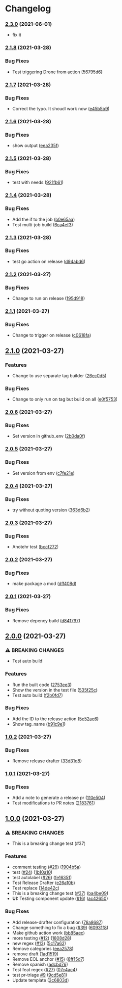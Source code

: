 # Changelog

### [2.3.0](https://www.github.com/tjdavis3/testrepo/compare/v2.1.8...v2.3.0) (2021-06-01)

* fix it


### [2.1.8](https://www.github.com/tjdavis3/testrepo/compare/v2.1.7...v2.1.8) (2021-03-28)


### Bug Fixes

* Test triggering Drone from action ([56795d6](https://www.github.com/tjdavis3/testrepo/commit/56795d63c549c58d7c21a98c62240710d9b5935e))

### [2.1.7](https://www.github.com/tjdavis3/testrepo/compare/v2.1.6...v2.1.7) (2021-03-28)


### Bug Fixes

* Correct the typo.  It shoudl work now ([e45b5b9](https://www.github.com/tjdavis3/testrepo/commit/e45b5b9af9703e7ef6e068e5df8460a7db651a57))

### [2.1.6](https://www.github.com/tjdavis3/testrepo/compare/v2.1.5...v2.1.6) (2021-03-28)


### Bug Fixes

* show output ([eea235f](https://www.github.com/tjdavis3/testrepo/commit/eea235ffe8ed630b9949690a64d29a3db7e06f5e))

### [2.1.5](https://www.github.com/tjdavis3/testrepo/compare/v2.1.4...v2.1.5) (2021-03-28)


### Bug Fixes

* test with needs ([921fb61](https://www.github.com/tjdavis3/testrepo/commit/921fb61c3f340a6754290a38fce6caa72125a048))

### [2.1.4](https://www.github.com/tjdavis3/testrepo/compare/v2.1.3...v2.1.4) (2021-03-28)


### Bug Fixes

* Add the if to the job ([b0e65aa](https://www.github.com/tjdavis3/testrepo/commit/b0e65aa2114233f2417ad226b4807d4ac3656f6c))
* Test multi-job build ([6ca4ef3](https://www.github.com/tjdavis3/testrepo/commit/6ca4ef37fe6f0203ee4987ab70e7a3660c1c99a9))

### [2.1.3](https://www.github.com/tjdavis3/testrepo/compare/v2.1.2...v2.1.3) (2021-03-28)


### Bug Fixes

* test go action on release ([d94abd6](https://www.github.com/tjdavis3/testrepo/commit/d94abd6785bd5a35bd582af8ab3489599a514446))

### [2.1.2](https://www.github.com/tjdavis3/testrepo/compare/v2.1.1...v2.1.2) (2021-03-27)


### Bug Fixes

* Change to run on release ([195d918](https://www.github.com/tjdavis3/testrepo/commit/195d918e7f842239d6814a2a57715b4960f083aa))

### [2.1.1](https://www.github.com/tjdavis3/testrepo/compare/v2.1.0...v2.1.1) (2021-03-27)


### Bug Fixes

* Change to trigger on release ([c0618fa](https://www.github.com/tjdavis3/testrepo/commit/c0618faca8d886554b1c090e38ac97e6bf824010))

## [2.1.0](https://www.github.com/tjdavis3/testrepo/compare/v2.0.6...v2.1.0) (2021-03-27)


### Features

* Change to use separate tag builder ([26ec0d5](https://www.github.com/tjdavis3/testrepo/commit/26ec0d5b750c98e4adb071b8ceafae21992206cb))


### Bug Fixes

* Change to only run on tag but build on all ([e0f5753](https://www.github.com/tjdavis3/testrepo/commit/e0f575369786ba98af44266ceb654630a926d5f3))

### [2.0.6](https://www.github.com/tjdavis3/testrepo/compare/v2.0.5...v2.0.6) (2021-03-27)


### Bug Fixes

* Set version in github_env ([2b0da0f](https://www.github.com/tjdavis3/testrepo/commit/2b0da0f410dcdc4c5e4e983d627e9bd521ec9b8b))

### [2.0.5](https://www.github.com/tjdavis3/testrepo/compare/v2.0.4...v2.0.5) (2021-03-27)


### Bug Fixes

* Set version from env ([c7fe21e](https://www.github.com/tjdavis3/testrepo/commit/c7fe21ed1b2747679b6ca066e328c4b2ecea9c21))

### [2.0.4](https://www.github.com/tjdavis3/testrepo/compare/v2.0.3...v2.0.4) (2021-03-27)


### Bug Fixes

* try without quoting version ([363d6b2](https://www.github.com/tjdavis3/testrepo/commit/363d6b2e54a958cc1fe516088b4f9b766726df9c))

### [2.0.3](https://www.github.com/tjdavis3/testrepo/compare/v2.0.2...v2.0.3) (2021-03-27)


### Bug Fixes

* Anotehr test ([bccf272](https://www.github.com/tjdavis3/testrepo/commit/bccf27221d10bb99272cebc845d3211a2b31f7bd))

### [2.0.2](https://www.github.com/tjdavis3/testrepo/compare/v2.0.1...v2.0.2) (2021-03-27)


### Bug Fixes

* make package a mod ([dff408d](https://www.github.com/tjdavis3/testrepo/commit/dff408d39f9af1816435e7f94306e6e6036c02ed))

### [2.0.1](https://www.github.com/tjdavis3/testrepo/compare/v2.0.0...v2.0.1) (2021-03-27)


### Bug Fixes

* Remove depency build ([d841797](https://www.github.com/tjdavis3/testrepo/commit/d8417970e4a214bcca88139248069d920df86747))

## [2.0.0](https://www.github.com/tjdavis3/testrepo/compare/v1.0.2...v2.0.0) (2021-03-27)


### ⚠ BREAKING CHANGES

* Test auto build

### Features

* Run the built code ([2753ee3](https://www.github.com/tjdavis3/testrepo/commit/2753ee33c9263fe04087ed5c587085b8f41cae41))
* Show the version in the test file ([535f25c](https://www.github.com/tjdavis3/testrepo/commit/535f25c219dd8ee1fb1b742685b3fd25a4537c36))
* Test auto build ([f2b0fd7](https://www.github.com/tjdavis3/testrepo/commit/f2b0fd7b4e51724091ccc3009040d0b6144931c6))


### Bug Fixes

* Add the ID to the release action ([5e52ae6](https://www.github.com/tjdavis3/testrepo/commit/5e52ae69ce5a2aae5d843db1ff8f3764eb754a11))
* Show tag_name ([b91c9e1](https://www.github.com/tjdavis3/testrepo/commit/b91c9e1bd758f67a5fde1fdcd6dc2b2d4b8413d5))

### [1.0.2](https://www.github.com/tjdavis3/testrepo/compare/v1.0.1...v1.0.2) (2021-03-27)


### Bug Fixes

* Remove release drafter ([33d31d8](https://www.github.com/tjdavis3/testrepo/commit/33d31d81b91199a74e4b6cdb88ed67da6e5b7525))

### [1.0.1](https://www.github.com/tjdavis3/testrepo/compare/v1.0.0...v1.0.1) (2021-03-27)


### Bug Fixes

* Add a note to generate a release pr ([110e504](https://www.github.com/tjdavis3/testrepo/commit/110e504d0517d0a94ada53767c6406d965eeb19f))
* Test modifications to PR notes ([2183761](https://www.github.com/tjdavis3/testrepo/commit/2183761b8deaff1b5d8c75fa135a6bee645da0c7))

## [1.0.0](https://www.github.com/tjdavis3/testrepo/compare/0.1.1...v1.0.0) (2021-03-27)


### ⚠ BREAKING CHANGES

* This is a breaking change test (#37)

### Features

* comment testing ([#29](https://www.github.com/tjdavis3/testrepo/issues/29)) ([1904b5a](https://www.github.com/tjdavis3/testrepo/commit/1904b5af82bca7cc8f2739f8b8c1de6653ad1c7b))
* test ([#24](https://www.github.com/tjdavis3/testrepo/issues/24)) ([1b10a10](https://www.github.com/tjdavis3/testrepo/commit/1b10a10ec4d75a3593f83e35b7d61f883804452f))
* test autolabel ([#26](https://www.github.com/tjdavis3/testrepo/issues/26)) ([fe16351](https://www.github.com/tjdavis3/testrepo/commit/fe163517bd8f03bd21eab0c2691cd81b6acc6d3d))
* Test Release Drafter ([e26a10b](https://www.github.com/tjdavis3/testrepo/commit/e26a10b13592f4055fe1848bef4f1e361dfd1522))
* Test replace  ([14de42c](https://www.github.com/tjdavis3/testrepo/commit/14de42c7989241a12d312fbb7b588f3d180c4795))
* This is a breaking change test ([#37](https://www.github.com/tjdavis3/testrepo/issues/37)) ([ba4be09](https://www.github.com/tjdavis3/testrepo/commit/ba4be099104e2b6c8768ab9f950b00dedd4102c9))
* **UI:** Testing component update ([#16](https://www.github.com/tjdavis3/testrepo/issues/16)) ([ac42650](https://www.github.com/tjdavis3/testrepo/commit/ac42650916d803781e805a1235bf2fc8550d28d7))


### Bug Fixes

* Add release-drafter configuration ([78a8687](https://www.github.com/tjdavis3/testrepo/commit/78a8687f64770bd8bb98ec153e38423ae0edc0d6))
* Change something to fix a bug ([#39](https://www.github.com/tjdavis3/testrepo/issues/39)) ([60931f8](https://www.github.com/tjdavis3/testrepo/commit/60931f8fe45982dcc5da06191feed1d3587e655a))
* Make github action work ([bb85aec](https://www.github.com/tjdavis3/testrepo/commit/bb85aec1935e601c201721941e6ae740c5855c44))
* more testing ([#12](https://www.github.com/tjdavis3/testrepo/issues/12)) ([1808d28](https://www.github.com/tjdavis3/testrepo/commit/1808d2850a96fe938ae53f8839b122a355480ac8))
* new regex ([#13](https://www.github.com/tjdavis3/testrepo/issues/13)) ([5c17a62](https://www.github.com/tjdavis3/testrepo/commit/5c17a62d94d5b341034b6c883ca712a01b6447ea))
* Remove categories ([eea2578](https://www.github.com/tjdavis3/testrepo/commit/eea2578284ba72f4e6feae668173c70d0553214d))
* remove draft ([1ad1519](https://www.github.com/tjdavis3/testrepo/commit/1ad15194883206e0a8e84ac161ca52e91b1525d8))
* Remove EOL anchor ([#15](https://www.github.com/tjdavis3/testrepo/issues/15)) ([8ff15d7](https://www.github.com/tjdavis3/testrepo/commit/8ff15d7a396efa1fd1cf38dbe0e0e6e332e2cf8d))
* Remove spanish ([adcbd76](https://www.github.com/tjdavis3/testrepo/commit/adcbd76f656fe786057b886e17b37acad3e49e3d))
* Test feat regex ([#27](https://www.github.com/tjdavis3/testrepo/issues/27)) ([07c4ac4](https://www.github.com/tjdavis3/testrepo/commit/07c4ac4aad0c6a28e4bab5d2c333271e36dc41a3))
* test pr-triage [#9](https://www.github.com/tjdavis3/testrepo/issues/9) ([9cd5e81](https://www.github.com/tjdavis3/testrepo/commit/9cd5e81f65d16c675ad2fe6559ac95fd5bcafb3e))
* Update template ([3c6803d](https://www.github.com/tjdavis3/testrepo/commit/3c6803d37ed1feecc6a5f2193507a61edc7d87ea))
